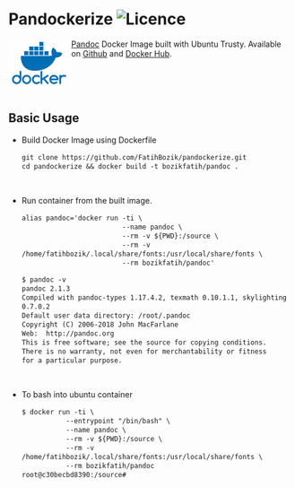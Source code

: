 # Pandockerize ![Licence](https://img.shields.io/github/license/FatihBozik/pandockerize?style=social)

<img align="left" src="./pictures/docker-logo.png" width="112">

[Pandoc](https://pandoc.org) Docker Image built with Ubuntu Trusty. Available on [Github](https://github.com/FatihBozik/pandockerize) and [Docker Hub](https://hub.docker.com/r/bozikfatih/pandoc/).

<br/></br><br/>

## Basic Usage

* Build Docker Image using Dockerfile
  ```shell
  git clone https://github.com/FatihBozik/pandockerize.git
  cd pandockerize && docker build -t bozikfatih/pandoc .
  ```
<br/>

* Run container from the built image.
  ```shell
  alias pandoc='docker run -ti \
                           --name pandoc \
                           --rm -v ${PWD}:/source \
                           --rm -v /home/fatihbozik/.local/share/fonts:/usr/local/share/fonts \
                           --rm bozikfatih/pandoc'
  ```     

  ```shell                           
  $ pandoc -v
  pandoc 2.1.3
  Compiled with pandoc-types 1.17.4.2, texmath 0.10.1.1, skylighting 0.7.0.2
  Default user data directory: /root/.pandoc
  Copyright (C) 2006-2018 John MacFarlane
  Web:  http://pandoc.org
  This is free software; see the source for copying conditions.
  There is no warranty, not even for merchantability or fitness
  for a particular purpose.
  ```
<br/>

* To bash into ubuntu container
  ```shell
  $ docker run -ti \
             --entrypoint "/bin/bash" \
             --name pandoc \
             --rm -v ${PWD}:/source \
             --rm -v /home/fatihbozik/.local/share/fonts:/usr/local/share/fonts \
             --rm bozikfatih/pandoc
  root@c30becbd8390:/source#               
  ```
